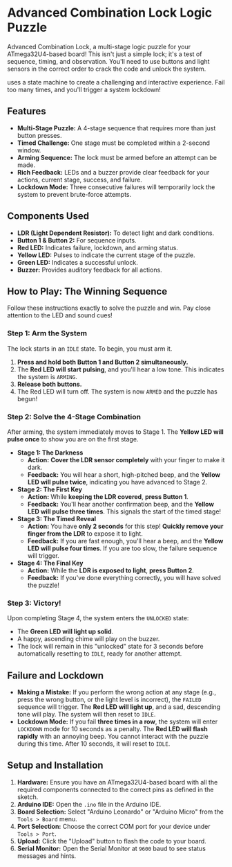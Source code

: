 # Advanced Combination Lock Logic Puzzle

Advanced Combination Lock, a multi-stage logic puzzle for your ATmega32U4-based board! This isn't just a simple lock; it's a test of sequence, timing, and observation. You'll need to use buttons and light sensors in the correct order to crack the code and unlock the system.

uses a state machine to create a challenging and interactive experience. Fail too many times, and you'll trigger a system lockdown!

## Features

- **Multi-Stage Puzzle:** A 4-stage sequence that requires more than just button presses.
- **Timed Challenge:** One stage must be completed within a 2-second window.
- **Arming Sequence:** The lock must be armed before an attempt can be made.
- **Rich Feedback:** LEDs and a buzzer provide clear feedback for your actions, current stage, success, and failure.
- **Lockdown Mode:** Three consecutive failures will temporarily lock the system to prevent brute-force attempts.

## Components Used

- **LDR (Light Dependent Resistor):** To detect light and dark conditions.
- **Button 1 & Button 2:** For sequence inputs.
- **Red LED:** Indicates failure, lockdown, and arming status.
- **Yellow LED:** Pulses to indicate the current stage of the puzzle.
- **Green LED:** Indicates a successful unlock.
- **Buzzer:** Provides auditory feedback for all actions.

## How to Play: The Winning Sequence

Follow these instructions exactly to solve the puzzle and win. Pay close attention to the LED and sound cues!

### Step 1: Arm the System

The lock starts in an `IDLE` state. To begin, you must arm it.

1.  **Press and hold both Button 1 and Button 2 simultaneously.**
2.  The **Red LED will start pulsing**, and you'll hear a low tone. This indicates the system is `ARMING`.
3.  **Release both buttons.**
4.  The Red LED will turn off. The system is now `ARMED` and the puzzle has begun!

### Step 2: Solve the 4-Stage Combination

After arming, the system immediately moves to Stage 1. The **Yellow LED will pulse once** to show you are on the first stage.

- **Stage 1: The Darkness**
  - **Action:** **Cover the LDR sensor completely** with your finger to make it dark.
  - **Feedback:** You will hear a short, high-pitched beep, and the **Yellow LED will pulse twice**, indicating you have advanced to Stage 2.
- **Stage 2: The First Key**
  - **Action:** While **keeping the LDR covered**, **press Button 1**.
  - **Feedback:** You'll hear another confirmation beep, and the **Yellow LED will pulse three times**. This signals the start of the timed stage!
- **Stage 3: The Timed Reveal**
  - **Action:** You have **only 2 seconds** for this step! **Quickly remove your finger from the LDR** to expose it to light.
  - **Feedback:** If you are fast enough, you'll hear a beep, and the **Yellow LED will pulse four times**. If you are too slow, the failure sequence will trigger.
- **Stage 4: The Final Key**
  - **Action:** While the **LDR is exposed to light**, **press Button 2**.
  - **Feedback:** If you've done everything correctly, you will have solved the puzzle!

### Step 3: Victory!

Upon completing Stage 4, the system enters the `UNLOCKED` state:

- The **Green LED will light up solid**.
- A happy, ascending chime will play on the buzzer.
- The lock will remain in this "unlocked" state for 3 seconds before automatically resetting to `IDLE`, ready for another attempt.

## Failure and Lockdown

- **Making a Mistake:** If you perform the wrong action at any stage (e.g., press the wrong button, or the light level is incorrect), the `FAILED` sequence will trigger. The **Red LED will light up**, and a sad, descending tone will play. The system will then reset to `IDLE`.
- **Lockdown Mode:** If you fail **three times in a row**, the system will enter `LOCKDOWN` mode for 10 seconds as a penalty. The **Red LED will flash rapidly** with an annoying beep. You cannot interact with the puzzle during this time. After 10 seconds, it will reset to `IDLE`.

## Setup and Installation

1.  **Hardware:** Ensure you have an ATmega32U4-based board with all the required components connected to the correct pins as defined in the sketch.
2.  **Arduino IDE:** Open the `.ino` file in the Arduino IDE.
3.  **Board Selection:** Select "Arduino Leonardo" or "Arduino Micro" from the `Tools > Board` menu.
4.  **Port Selection:** Choose the correct COM port for your device under `Tools > Port`.
5.  **Upload:** Click the "Upload" button to flash the code to your board.
6.  **Serial Monitor:** Open the Serial Monitor at `9600` baud to see status messages and hints.
